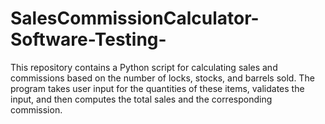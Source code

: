 # SalesCommissionCalculator-Software-Testing-
This repository contains a Python script for calculating sales and commissions based on the number of locks, stocks, and barrels sold. The program takes user input for the quantities of these items, validates the input, and then computes the total sales and the corresponding commission.
